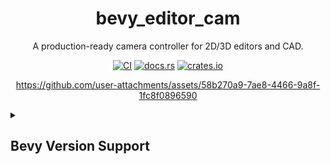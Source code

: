 <div align="center">

# bevy_editor_cam

A production-ready camera controller for 2D/3D editors and CAD.

[![CI](https://github.com/aevyrie/bevy_editor_cam/actions/workflows/rust.yml/badge.svg?branch=main)](https://github.com/aevyrie/bevy_editor_cam/actions/workflows/rust.yml)
[![docs.rs](https://docs.rs/bevy_editor_cam/badge.svg)](https://docs.rs/bevy_editor_cam)
[![crates.io](https://img.shields.io/crates/v/bevy_editor_cam)](https://crates.io/crates/bevy_editor_cam)

https://github.com/user-attachments/assets/58b270a9-7ae8-4466-9a8f-1fc8f0896590

</div>

<details>
<summary><h2>Bevy Version Support</h2></summary>

| bevy | bevy_editor_cam  |
| ---- | ---------------- |
| 0.15 | 0.5              |
| 0.14 | 0.3, 0.4         |
| 0.13 | 0.2              |
| 0.12 | 0.1              |
</details>
